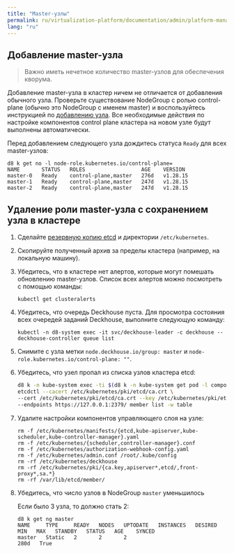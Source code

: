 ```yaml
---
title: "Master-узлы"
permalink: ru/virtualization-platform/documentation/admin/platform-management/control-plane-settings/masters.html
lang: "ru"
---
```


## Добавление master-узла

> Важно иметь нечетное количество master-узлов для обеспечения кворума.

Добавление master-узла в кластер ничем не отличается от добавления обычного узла. Проверьте существование NodeGroup c ролью control-plane (обычно это NodeGroup с именем master) и воспользуйтесь инструкцией по [добавлению узла](../node-management/adding-node.html#добавление-узла-в-кластер). Все необходимые действия по настройке компонентов control plane кластера на новом узле будут выполнены автоматически.

Перед добавлением следующего узла дождитесь статуса `Ready` для всех master-узлов:

```shell
d8 k get no -l node-role.kubernetes.io/control-plane=
NAME       STATUS   ROLES                  AGE    VERSION
master-0   Ready    control-plane,master   276d   v1.28.15
master-1   Ready    control-plane,master   247d   v1.28.15
master-2   Ready    control-plane,master   247d   v1.28.15
```

## Удаление роли master-узла с сохранением узла в кластере

1. Сделайте [резервную копию etcd](/products/virtualization-platform/documentation/admin/platform-management/control-plane-settings/etcd.html#%D1%80%D0%B5%D0%B7%D0%B5%D1%80%D0%B2%D0%BD%D0%BE%D0%B5-%D0%BA%D0%BE%D0%BF%D0%B8%D1%80%D0%BE%D0%B2%D0%B0%D0%BD%D0%B8%D0%B5-etcd) и директории `/etc/kubernetes`.
1. Скопируйте полученный архив за пределы кластера (например, на локальную машину).
1. Убедитесь, что в кластере нет алертов, которые могут помешать обновлению master-узлов.
   Список всех алертов можно посмотреть с помощью команды:

   ```shell
   kubectl get clusteralerts
   ```

1. Убедитесь, что очередь Deckhouse пуста.
   Для просмотра состояния всех очередей заданий Deckhouse, выполните следующую команду:

   ```shell
   kubectl -n d8-system exec -it svc/deckhouse-leader -c deckhouse -- deckhouse-controller queue list
   ```

1. Снимите с узла метки `node.deckhouse.io/group: master` и `node-role.kubernetes.io/control-plane: ""`.
1. Убедитесь, что узел пропал из списка узлов кластера etcd:

   ```bash
   d8 k -n kube-system exec -ti $(d8 k -n kube-system get pod -l component=etcd,tier=control-plane -o name | head -n1) -- \
   etcdctl --cacert /etc/kubernetes/pki/etcd/ca.crt \
   --cert /etc/kubernetes/pki/etcd/ca.crt --key /etc/kubernetes/pki/etcd/ca.key \
   --endpoints https://127.0.0.1:2379/ member list -w table
   ```

1. Удалите настройки компонентов управляющего слоя на узле:

   ```shell
   rm -f /etc/kubernetes/manifests/{etcd,kube-apiserver,kube-scheduler,kube-controller-manager}.yaml
   rm -f /etc/kubernetes/{scheduler,controller-manager}.conf
   rm -f /etc/kubernetes/authorization-webhook-config.yaml
   rm -f /etc/kubernetes/admin.conf /root/.kube/config
   rm -rf /etc/kubernetes/deckhouse
   rm -rf /etc/kubernetes/pki/{ca.key,apiserver*,etcd/,front-proxy*,sa.*}
   rm -rf /var/lib/etcd/member/
   ```

1. Убедитесь, что число узлов в NodeGroup `master` уменьшилось

   Если было 3 узла, то должно стать 2:

   ```shell
   d8 k get ng master
   NAME     TYPE     READY   NODES   UPTODATE   INSTANCES   DESIRED   MIN   MAX   STANDBY   STATUS   AGE    SYNCED
   master   Static   2       2       2                                                               280d   True
   ```
